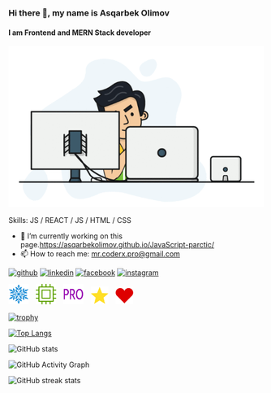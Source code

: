 ### Hi there 👋, my name is Asqarbek Olimov
#### I am Frontend and MERN Stack developer
![I am Frontend and MERN Stack developer](https://raw.githubusercontent.com/AsqarbekOlimov/AsqarbekOlimov/f14db3be136ef2368fc6ffb4a8f33a7880013f05/Coder.gif)


Skills: JS / REACT / JS / HTML / CSS

- 🔭 I’m currently working on this page.https://asqarbekolimov.github.io/JavaScript-parctic/ 
- 📫 How to reach me: mr.coderx.pro@gmail.com 


[<img src='https://cdn.jsdelivr.net/npm/simple-icons@3.0.1/icons/github.svg' alt='github' height='40'>](https://github.com/AsqarbekOlimov)  [<img src='https://cdn.jsdelivr.net/npm/simple-icons@3.0.1/icons/linkedin.svg' alt='linkedin' height='40'>](https://www.linkedin.com/in/asqarbekolimov/)  [<img src='https://cdn.jsdelivr.net/npm/simple-icons@3.0.1/icons/facebook.svg' alt='facebook' height='40'>](https://www.facebook.com/olimovasqarbek)  [<img src='https://cdn.jsdelivr.net/npm/simple-icons@3.0.1/icons/instagram.svg' alt='instagram' height='40'>](https://www.instagram.com/asqarbek.olimov/)  

<a href='https://archiveprogram.github.com/'><img src='https://raw.githubusercontent.com/acervenky/animated-github-badges/master/assets/acbadge.gif' width='40' height='40'></a> <a href='https://docs.github.com/en/developers'><img src='https://raw.githubusercontent.com/acervenky/animated-github-badges/master/assets/devbadge.gif' width='40' height='40'></a> <a href='https://github.com/pricing'><img src='https://raw.githubusercontent.com/acervenky/animated-github-badges/master/assets/pro.gif' width='40' height='40'></a> <a href='https://stars.github.com/'><img src='https://raw.githubusercontent.com/acervenky/animated-github-badges/master/assets/starbadge.gif' width='35' height='35'></a> <a href='https://docs.github.com/en/github/supporting-the-open-source-community-with-github-sponsors'><img src='https://raw.githubusercontent.com/acervenky/animated-github-badges/master/assets/sponsorbadge.gif' width='35' height='35'></a> 

[![trophy](https://github-profile-trophy.vercel.app/?username=AsqarbekOlimov)](https://github.com/ryo-ma/github-profile-trophy)

[![Top Langs](https://github-readme-stats.vercel.app/api/top-langs/?username=AsqarbekOlimov)](https://github.com/anuraghazra/github-readme-stats)

![GitHub stats](https://github-readme-stats.vercel.app/api?username=AsqarbekOlimov&show_icons=true&count_private=true)  

![GitHub Activity Graph](https://activity-graph.herokuapp.com/graph?username=AsqarbekOlimov)  

![GitHub streak stats](https://github-readme-streak-stats.herokuapp.com/?user=AsqarbekOlimov)  

